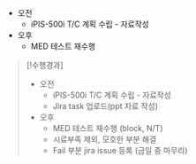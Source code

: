 - 오전
	- iPIS-500i T/C 계획 수립 - 자료작성
- 오후
	- MED 테스트 재수행

>[!수행경과]
>- 오전
>	- iPIS-500i T/C 계획 수립 - 자료작성
>	- Jira task 업로드(ppt 자료 작성)
>- 오후
>	- MED 테스트 재수행 (block, N/T)
>	- 시료부족 제외, 모호한 부분 해결
>	- Fail 부분 jira issue 등록 (금일 중 마무리)

